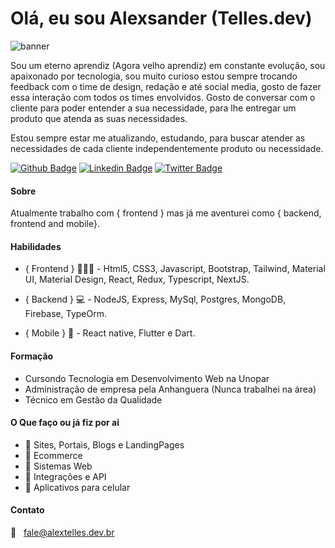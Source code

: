 # Olá, eu sou Alexsander (Telles.dev)
![banner](https://user-images.githubusercontent.com/61851828/111919065-c61cb700-8a66-11eb-9062-c94b2e4f7875.jpeg)

Sou um eterno aprendiz (Agora velho aprendiz) em constante evolução, sou apaixonado por tecnologia, sou muito curioso estou sempre trocando feedback com o time de design, redação e até social media, gosto de fazer essa interação com todos os times envolvidos. Gosto de conversar com o cliente para poder entender a sua necessidade, para lhe entregar um produto que atenda as suas necessidades. 

Estou sempre estar me atualizando, estudando, para buscar atender as necessidades de cada cliente independentemente produto ou necessidade. 

[![Github Badge](https://img.shields.io/badge/-Github-000?style=flat-square&logo=Github&logoColor=white&link=https://github.com/tellesdev)](https://github.com/tellesdev)
[![Linkedin Badge](https://img.shields.io/badge/-LinkedIn-blue?style=flat-square&logo=Linkedin&logoColor=white&link=https://www.linkedin.com/in/alexsandervalente/)](https://www.linkedin.com/in/alexsandervalente/)
[![Twitter Badge](https://img.shields.io/badge/-Twitter-1ca0f1?style=flat-square&labelColor=1ca0f1&logo=twitter&logoColor=white&link=https://twitter.com/alexvtelles)](https://twitter.com/alexvtelles)


#### Sobre
Atualmente trabalho com { frontend } mas já me aventurei como { backend, frontend and mobile}.

#### Habilidades
- { Frontend } 👨🏼‍🏫 - Html5, CSS3, Javascript, Bootstrap, Tailwind, Material UI, Material Design, React, Redux, Typescript, NextJS.

- { Backend } 💻  - NodeJS, Express, MySql, Postgres, MongoDB, Firebase, TypeOrm. 

- { Mobile } 📱 - React native, Flutter e Dart.

#### Formação
- Cursondo Tecnologia em Desenvolvimento Web na Unopar
- Administração de empresa pela Anhanguera (Nunca trabalhei na área)
- Técnico em Gestão da Qualidade

#### O Que faço ou já fiz por ai
- 🔸 Sites, Portais, Blogs e LandingPages
- 🔸 Ecommerce
- 🔸 Sistemas Web
- 🔸 Integrações e API
- 🔸 Aplicativos para celular

#### Contato
:email: &nbsp; fale@alextelles.dev.br
